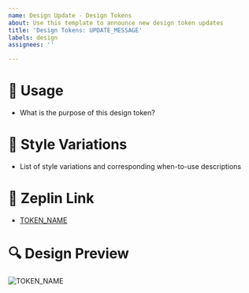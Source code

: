 ```yaml
---
name: Design Update - Design Tokens
about: Use this template to announce new design token updates
title: 'Design Tokens: UPDATE_MESSAGE'
labels: design
assignees: ''

---
```


# 🎯 Usage 
- What is the purpose of this design token?

# 🧩 Style Variations 
- List of style variations and corresponding when-to-use descriptions

# 🔗 Zeplin Link
- [TOKEN_NAME](url)

# 🔍 Design Preview
![TOKEN_NAME](img_url)
